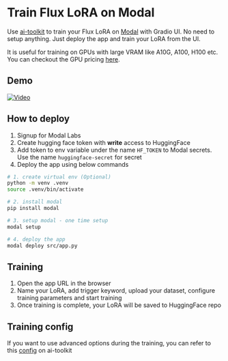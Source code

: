 # Train Flux LoRA on Modal

Use [ai-toolkit](https://github.com/ostris/ai-toolkit) to train your Flux LoRA on [Modal](https://modal.com/) with Gradio UI.
No need to setup anything. Just deploy the app and train your LoRA from the UI.

It is useful for training on GPUs with large VRAM like A10G, A100, H100 etc. You can checkout the GPU pricing [here](https://modal.com/pricing).

## Demo

[![Video](./youtube-video.gif)](https://www.youtube.com/watch?v=qAXAkSniSKs)

## How to deploy

1. Signup for Modal Labs
2. Create hugging face token with **write** access to HuggingFace
3. Add token to env variable under the name `HF_TOKEN` to Modal secrets. Use the name `huggingface-secret` for secret
4. Deploy the app using below commands

```sh
# 1. create virtual env (Optional)
python -m venv .venv
source .venv/bin/activate

# 2. install modal
pip install modal

# 3. setup modal - one time setup
modal setup

# 4. deploy the app
modal deploy src/app.py
```

## Training

1. Open the app URL in the browser
2. Name your LoRA, add trigger keyword, upload your dataset, configure training parameters and start training
3. Once training is complete, your LoRA will be saved to HuggingFace repo

## Training config

If you want to use advanced options during the training, you can refer to this [config](https://github.com/ostris/ai-toolkit/blob/main/config/examples/train_lora_flux_24gb.yaml) on ai-toolkit
